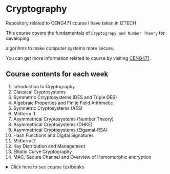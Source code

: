 # Cryptography
Repository related to CENG471 course I have taken in IZTECH

This course covers the fundamentals of `Cryptograpy and Number Theory` for developing 

algorihms to make computer systems more secure.

You can get more information related to course by visiting [CENG471](https://ceng.iyte.edu.tr/tr/courses/ceng-471/).

## Course contents for each week
1. Introduction to Cryptography
2. Classical Cryptosystems
3. Symmetric Crryptosystems (DES and Triple DES)
4. Algebraic Properties and Finite Field Arithmetic
5. Symmetric Cryptosystems (AES)
6. Midterm-1
7. Asymmetrical Cryptosystems (Number Theory)
8. Asymmetrical Cryptosystems (DHKE)
9. Asymmetrical Cryptosystems (Elgamal-RSA)
10. Hash Functions and Digital Signatures 
11. Midterm-2
12. Key Distribution and Management 
13. Elliptic Curve Cryptography
14. MAC, Secure Channel and Overview of Homomorphic encryption

<details>
  <summary>Click here to see course textbooks</summary>
  ## Some Useful Textbooks for Cryptography
  
  [Cryptography and Network Security by William Stallings](Textbooks/TEXTBOOK.pdf).
  [Cryptography Engineering](Textbooks/cryptography_engineering_design_principles_and_practical_applications.pdf).
  [Elliptic Curve Cryptography](Textbooks/Guide_Elliptic_Curve_Cryptography.pdf).
</details>  
